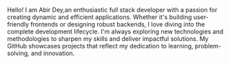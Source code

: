Hello! I am  Abir Dey,an enthusiastic full stack developer with a passion for creating dynamic and efficient applications. Whether it's building user-friendly frontends or designing robust backends, I love diving into the complete development lifecycle. I'm always exploring new technologies and methodologies to sharpen my skills and deliver impactful solutions. My GitHub showcases projects that reflect my dedication to learning, problem-solving, and innovation.


